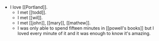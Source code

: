 - I love [[Portland]].
  - I met [[todd]].
  - I met [[wil]].
  - I met [[john]], [[mary]], [[mathew]].
  - I was only able to spend fifteen minutes in [[powell's books]] but I loved every minute of it and it was enough to know it's amazing.
